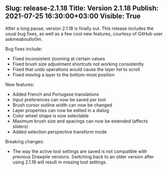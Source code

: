 Slug: release-2.1.18
Title: Version 2.1.18
Publish: 2021-07-25 16:30:00+03:00
Visible: True
---

After a long pause, version 2.1.18 is finally out. This release includes the usual bug fixes, as well as a few cool new features, courtesy of GitHub user askmeaboutlo0m.

Bug fixes include:

 * Fixed inconsistent zooming at certain values
 * Fixed brush size adjustment shortcuts not working consistently
 * Fixed that undo operations would cause the layer list to scroll
 * Fixed moving a layer to the bottom-most position

New features:

 * Added French and Portugese translations
 * Input preferences can now be saved per tool
 * Brush cursor outline width can now be changed
 * Layer properties can now be edited in a dialog
 * Color wheel shape is now selectable
 * Maximum brush size and spacings can now be extended (affects sliders)
 * Added selection perspective transform mode

Breaking changes:

 * The way the active tool settings are saved is not compatible with previous Drawpile versions. Switching back to an older version after using 2.1.18 will result in missing tool settings.
